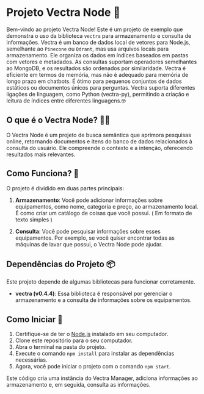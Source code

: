 # Projeto Vectra Node 🚀

Bem-vindo ao projeto Vectra Node! Este é um projeto de exemplo que demonstra o uso da biblioteca `vectra` para armazenamento e consulta de informações. 
Vectra é um banco de dados local de vetores para Node.js, semelhante ao `Pinecone` ou `Qdrant`, mas usa arquivos locais para armazenamento. Ele organiza os dados em índices baseados em pastas com vetores e metadados. As consultas suportam operadores semelhantes ao MongoDB, e os resultados são ordenados por similaridade. Vectra é eficiente em termos de memória, mas não é adequado para memória de longo prazo em chatbots. É ótimo para pequenos conjuntos de dados estáticos ou documentos únicos para perguntas. Vectra suporta diferentes ligações de linguagem, como Python (vectra-py), permitindo a criação e leitura de índices entre diferentes linguagens.🤓

## O que é o Vectra Node? 🤷‍♂️

O Vectra Node é um projeto de busca semântica que aprimora pesquisas online, retornando documentos e itens do banco de dados relacionados à consulta do usuário. Ele compreende o contexto e a intenção, oferecendo resultados mais relevantes.

## Como Funciona? 🧐

O projeto é dividido em duas partes principais:

1. **Armazenamento**: Você pode adicionar informações sobre equipamentos, como nome, categoria e preço, ao armazenamento local. É como criar um catálogo de coisas que você possui. ( Em formato de texto simples )

2. **Consulta**: Você pode pesquisar informações sobre esses equipamentos. Por exemplo, se você quiser encontrar todas as máquinas de lavar que possui, o Vectra Node pode ajudar.

## Dependências do Projeto 📦

Este projeto depende de algumas bibliotecas para funcionar corretamente.

- **vectra (v0.4.4)**: Essa biblioteca é responsável por gerenciar o armazenamento e a consulta de informações sobre os equipamentos.

## Como Iniciar 🚀

1. Certifique-se de ter o [Node.js](https://nodejs.org/) instalado em seu computador.
2. Clone este repositório para o seu computador.
3. Abra o terminal na pasta do projeto.
4. Execute o comando `npm install` para instalar as dependências necessárias.
5. Agora, você pode iniciar o projeto com o comando `npm start`.

Este código cria uma instância do Vectra Manager, adiciona informações ao armazenamento e, em seguida, consulta as informações.